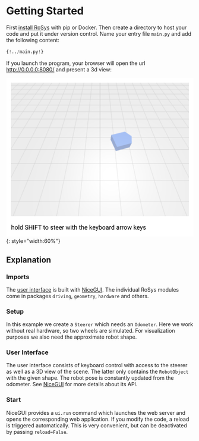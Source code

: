 # Getting Started

First [install RoSys](installation.md) with pip or Docker.
Then create a directory to host your code and put it under version control.
Name your entry file `main.py` and add the following content:

```Python
{!../main.py!}
```

If you launch the program, your browser will open the url <http://0.0.0.0:8080/> and present a 3d view:

![Screenshot](getting_started_01.png){: style="width:60%"}

## Explanation

### Imports

The [user interface](#user_interface) is built with [NiceGUI](https://nicegui.io).
The individual RoSys modules come in packages `driving`, `geometry`, `hardware` and others.

### Setup

In this example we create a `Steerer` which needs an `Odometer`.
Here we work without real hardware, so two wheels are simulated.
For visualization purposes we also need the approximate robot shape.

### User Interface

The user interface consists of keyboard control with access to the steerer as well as a 3D view of the scene.
The latter only contains the `RobotObject` with the given shape.
The robot pose is constantly updated from the odometer.
See [NiceGUI](https://nicegui.io) for more details about its API.

### Start

NiceGUI provides a `ui.run` command which launches the web server and opens the corresponding web application.
If you modify the code, a reload is triggered automatically.
This is very convenient, but can be deactivated by passing `reload=False`.
